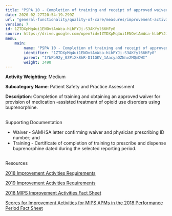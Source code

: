 ```yaml
---
title: "PSPA 10 - Completion of training and receipt of approved waiver for provision opioid medication-assisted treatments"
date: 2020-02-27T20:54:19.299Z
url: "general-functionality/quality-of-care/measures/improvement-activities-measures/2018-improvement-activities/pspa-10-completion-of-training-and-receipt-of-approved-waiver-for-provision-opioid-medication-assist.html"
version: 7
id: 1ZTDXpMq4ui1ENOvtAmWca-hLbPYJi-S3AKfyl66HFy0
source: https://drive.google.com/open?id=1ZTDXpMq4ui1ENOvtAmWca-hLbPYJi-S3AKfyl66HFy0
menu:
    main:
        name: "PSPA 10 - Completion of training and receipt of approved waiver for provision opioid medication-assisted treatments"
        identifier: "1ZTDXpMq4ui1ENOvtAmWca-hLbPYJi-S3AKfyl66HFy0"
        parent: "1YbPb92y_0ZPiXk8hR-D11GKV_1AacyaOZNnv2MQmDWI"
        weight: 3490
---
```









**Activity Weighting**: Medium

**Subcategory Name**: Patient Safety and Practice Assessment

**Description**: Completion of training and obtaining an approved waiver for provision of medication -assisted treatment of opioid use disorders using buprenorphine.







## 

Supporting Documentation

* Waiver - SAMHSA letter confirming waiver and physician prescribing ID number; and 
* Training - Certificate of completion of training to prescribe and dispense buprenorphine dated during the selected reporting period.







## 

Resources

[2018 Improvement Activities Requirements](https://qpp.cms.gov/mips/improvement-activities?py=2018)

[2019 Improvement Activities Requirements](https://qpp.cms.gov/mips/improvement-activities?py=2019)

[2018 MIPS Improvement Activities Fact Sheet](https://qpp.cms.gov/resource/2018%20MIPS%20Improvement%20Activities%20Fact%20Sheet)

[Scores for Improvement Activities for MIPS APMs in the 2018 Performance Period Fact Sheet](https://qpp.cms.gov/resource/2018%20MIPS%20APMs%20improvement%20Activities%20scores%20fact%20sheet)

